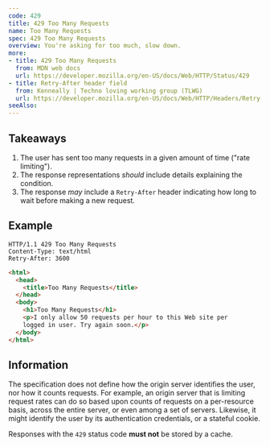 ```yaml
---
code: 429
title: 429 Too Many Requests
name: Too Many Requests
spec: 429 Too Many Requests
overview: You're asking for too much, slow down.
more:
- title: 429 Too Many Requests
  from: MDN web docs
  url: https://developer.mozilla.org/en-US/docs/Web/HTTP/Status/429
- title: Retry-After header field
  from: Kenneally | Techno loving working group (TLWG)
  url: https://developer.mozilla.org/en-US/docs/Web/HTTP/Headers/Retry-After
seeAlso:
---
```


## Takeaways

1. The user has sent too many requests in a given amount of time ("rate limiting").
1. The response representations _should_ include details explaining the condition.
1. The response _may_ include a `Retry-After` header indicating how long to wait before making a new request.

## Example

<span class="multipart-codeblock">

```http
HTTP/1.1 429 Too Many Requests
Content-Type: text/html
Retry-After: 3600
```

```html
<html>
  <head>
    <title>Too Many Requests</title>
  </head>
  <body>
    <h1>Too Many Requests</h1>
    <p>I only allow 50 requests per hour to this Web site per
    logged in user. Try again soon.</p>
  </body>
</html>
```

</span>

## Information

The specification does not define how the origin server identifies the user, nor how it counts requests. For example, an origin server that is limiting request rates can do so based upon counts of requests on a per-resource basis, across the entire server, or even among a set of servers. Likewise, it might identify the user by its authentication credentials, or a stateful cookie.

Responses with the `429` status code **must not** be stored by a cache.
